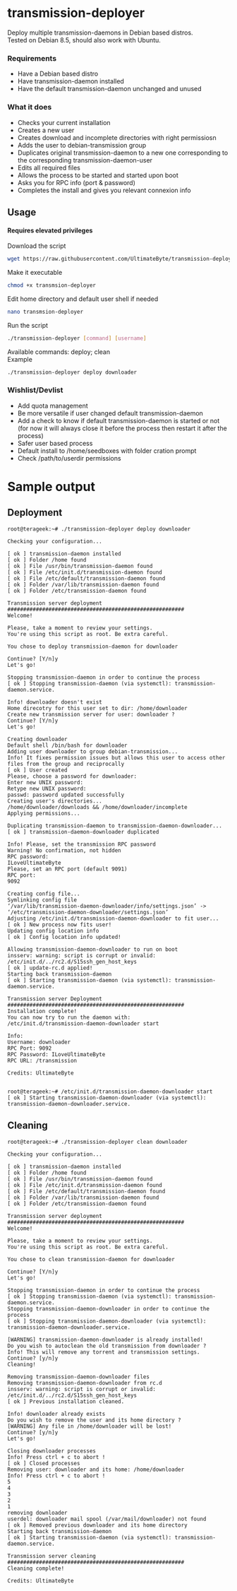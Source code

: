 # transmission-deployer
Deploy multiple transmission-daemons in Debian based distros.  
Tested on Debian 8.5, should also work with Ubuntu.  

### Requirements
* Have a Debian based distro
* Have transmission-daemon installed 
* Have the default transmission-daemon unchanged and unused
 
### What it does
* Checks your current installation
* Creates a new user
* Creates download and incomplete directories with right permissiosn
* Adds the user to debian-transmission group
* Duplicates original transmission-daemon to a new one corresponding to the corresponding transmission-daemon-user
* Edits all required files
* Allows the process to be started and started upon boot
* Asks you for RPC info (port & password)
* Completes the install and gives you relevant connexion info

## Usage  
#### Requires elevated privileges

Download the script  
````bash
wget https://raw.githubusercontent.com/UltimateByte/transmission-deployer/master/transmission-deployer
````
Make it executable  
````bash
chmod +x transmsion-deployer
````
Edit home directory and default user shell if needed
````bash
nano transmsion-deployer
````
Run the script
````bash
./transmission-deployer [command] [username]
````
Available commands: deploy; clean  
Example 
````bash
./transmission-deployer deploy downloader
````

### Wishlist/Devlist
* Add quota management
* Be more versatile if user changed default transmission-daemon
* Add a check to know if default transmission-daemon is started or not (for now it will always close it before the process then restart it after the process)
* Safer user based process
* Default install to /home/seedboxes with folder cration prompt
* Check /path/to/userdir permissions

# Sample output

## Deployment

````
root@terageek:~# ./transmission-deployer deploy downloader

Checking your configuration...

[ ok ] transmission-daemon installed
[ ok ] Folder /home found
[ ok ] File /usr/bin/transmission-daemon found
[ ok ] File /etc/init.d/transmission-daemon found
[ ok ] File /etc/default/transmission-daemon found
[ ok ] Folder /var/lib/transmission-daemon found
[ ok ] Folder /etc/transmission-daemon found

Transmission server deployment
########################################################
Welcome!

Please, take a moment to review your settings.
You're using this script as root. Be extra careful.

You chose to deploy transmission-daemon for downloader

Continue? [Y/n]y
Let's go!

Stopping transmission-daemon in order to continue the process
[ ok ] Stopping transmission-daemon (via systemctl): transmission-daemon.service.

Info! downloader doesn't exist
Home direcotry for this user set to dir: /home/downloader
Create new transmission server for user: downloader ?
Continue? [Y/n]y
Let's go!

Creating downloader
Default shell /bin/bash for downloader
Adding user downloader to group debian-transmission...
Info! It fixes permission issues but allows this user to access other files from the group and reciprocally
[ ok ] User created
Please, choose a password for downloader:
Enter new UNIX password:
Retype new UNIX password:
passwd: password updated successfully
Creating user's directories...
/home/downloader/downloads && /home/downloader/incomplete
Applying permissions...

Duplicating transmission-daemon to transmission-daemon-downloader...
[ ok ] transmission-daemon-downloader duplicated

Info! Please, set the transmission RPC password
Warning! No confirmation, not hidden
RPC password:
ILoveUltimateByte
Please, set an RPC port (default 9091)
RPC port:
9092

Creating config file...
Symlinking config file
‘/var/lib/transmission-daemon-downloader/info/settings.json’ -> ‘/etc/transmission-daemon-downloader/settings.json’
Adjusting /etc/init.d/transmission-daemon-downloader to fit user...
[ ok ] New process now fits user!
Updating config location info
[ ok ] Config location info updated!

Allowing transmission-daemon-downloader to run on boot
insserv: warning: script is corrupt or invalid: /etc/init.d/../rc2.d/S15ssh_gen_host_keys
[ ok ] update-rc.d applied!
Starting back transmission-daemon
[ ok ] Starting transmission-daemon (via systemctl): transmission-daemon.service.

Transmission server Deployment
########################################################
Installation complete!
You can now try to run the daemon with:
/etc/init.d/transmission-daemon-downloader start

Info:
Username: downloader
RPC Port: 9092
RPC Password: ILoveUltimateByte
RPC URL: /transmission

Credits: UltimateByte


root@terageek:~# /etc/init.d/transmission-daemon-downloader start
[ ok ] Starting transmission-daemon-downloader (via systemctl): transmission-daemon-downloader.service.
````

## Cleaning

````
root@terageek:~# ./transmission-deployer clean downloader

Checking your configuration...

[ ok ] transmission-daemon installed
[ ok ] Folder /home found
[ ok ] File /usr/bin/transmission-daemon found
[ ok ] File /etc/init.d/transmission-daemon found
[ ok ] File /etc/default/transmission-daemon found
[ ok ] Folder /var/lib/transmission-daemon found
[ ok ] Folder /etc/transmission-daemon found

Transmission server deployment
########################################################
Welcome!

Please, take a moment to review your settings.
You're using this script as root. Be extra careful.

You chose to clean transmission-daemon for downloader

Continue? [Y/n]y
Let's go!

Stopping transmission-daemon in order to continue the process
[ ok ] Stopping transmission-daemon (via systemctl): transmission-daemon.service.
Stopping transmission-daemon-downloader in order to continue the process
[ ok ] Stopping transmission-daemon-downloader (via systemctl): transmission-daemon-downloader.service.

[WARNING] transmission-daemon-downloader is already installed!
Do you wish to autoclean the old transmission from downloader ?
Info! This will remove any torrent and transmission settings.
Continue? [y/n]y
Cleaning!

Removing transmission-daemon-downloader files
Removing transmission-daemon-downloader from rc.d
insserv: warning: script is corrupt or invalid: /etc/init.d/../rc2.d/S15ssh_gen_host_keys
[ ok ] Previous installation cleaned.

Info! downloader already exists
Do you wish to remove the user and its home directory ?
[WARNING] Any file in /home/downloader will be lost!
Continue? [y/n]y
Let's go!

Closing downloader processes
Info! Press ctrl + c to abort !
[ ok ] Closed processes
Removing user: downloader and its home: /home/downloader
Info! Press ctrl + c to abort !
5
4
3
2
1
removing downloader
userdel: downloader mail spool (/var/mail/downloader) not found
[ ok ] Removed previous downloader and its home directory
Starting back transmission-daemon
[ ok ] Starting transmission-daemon (via systemctl): transmission-daemon.service.

Transmission server cleaning
########################################################
Cleaning complete!

Credits: UltimateByte
````
